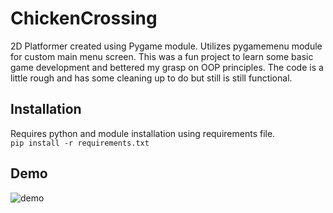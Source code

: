 # ChickenCrossing
2D Platformer created using Pygame module. Utilizes pygamemenu module for custom main menu screen.
This was a fun project to learn some basic game development and bettered my grasp on OOP principles. The
code is a little rough and has some cleaning up to do but still is still functional. 
## Installation
Requires python and module installation using requirements file. \
```pip install -r requirements.txt```

## Demo
![demo](https://github.com/bryan-aguilar/ChickenCrossing/blob/master/misc/demo.gif)